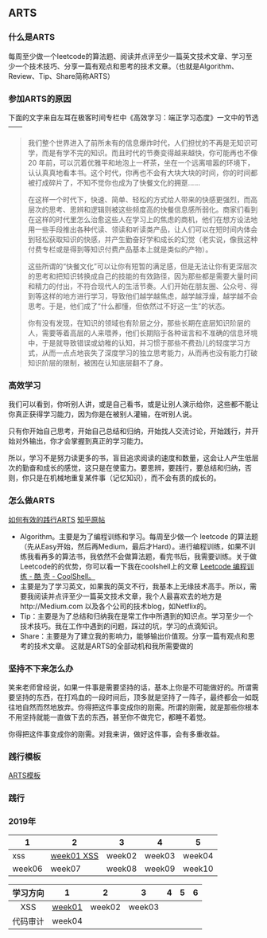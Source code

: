 ## ARTS

### 什么是ARTS

每周至少做一个leetcode的算法题、阅读并点评至少一篇英文技术文章、学习至少一个技术技巧、分享一篇有观点和思考的技术文章。（也就是Algorithm、Review、Tip、Share简称ARTS）

### 参加ARTS的原因
下面的文字来自左耳在极客时间专栏中《高效学习：端正学习态度》一文中的节选——
> 我们整个世界进入了前所未有的信息爆炸时代，人们担忧的不再是无知识可学，而是有学不完的知识。而且时代的节奏变得越来越快，你可能再也不像 20 年前，可以沉着优雅平和地泡上一杯茶，坐在一个远离喧嚣的环境下，认认真真地看本书。这个时代，你再也不会有大块大块的时间，你的时间都被打成碎片了，不知不觉你也成为了快餐文化的拥趸……
> 
> 在这样一个时代下，快速、简单、轻松的方式给人带来的快感更强烈，而高层次的思考、思辨和逻辑则被这些频度高的快餐信息感所弱化。商家们看到在这样的时代里怎么治愈这些人在学习上的焦虑的商机，他们在想方设法地用一些手段推出各种代读、领读和听读类产品，让人们可以在短时间内体会到轻松获取知识的快感，并产生勤奋好学和成长的幻觉（老实说，像我这种付费专栏或是得到等知识付费产品基本上就是类似的产物）。
> 
> 这些所谓的“快餐文化”可以让你有短暂的满足感，但是无法让你有更深层次的思考和把知识转换成自己的技能的有效路径，因为那些都是需要大量时间和精力的付出，不符合现代人的生活节奏。人们开始在朋友圈、公众号、得到等这样的地方进行学习，导致他们越学越焦虑，越学越浮燥，越学越不会思考。于是，他们成了“什么都懂，但依然过不好这一生”的状态。
> 
> 你有没有发现，在知识的领域也有阶层之分，那些长期在底层知识阶层的人，需要等着高层的人来喂养，他们长期陷于各种谣言和不准确的信息环境中，于是就导致错误或幼稚的认知，并习惯于那些不费劲儿的轻度学习方式，从而一点点地丧失了深度学习的独立思考能力，从而再也没有能力打破知识阶层的限制，被困在认知底层翻不了身。


###  高效学习
我们可以看到，你听别人讲，或是自己看书，或是让别人演示给你，这些都不能让你真正获得学习能力，因为你是在被别人灌输，在听别人说。

只有你开始自己思考，开始自己总结和归纳，开始找人交流讨论，开始践行，并开始对外输出，你才会掌握到真正的学习能力。

所以，学习不是努力读更多的书，盲目追求阅读的速度和数量，这会让人产生低层次的勤奋和成长的感觉，这只是在使蛮力。要思辨，要践行，要总结和归纳，否则，你只是在机械地重复某件事（记忆知识），而不会有质的成长的。


### 怎么做ARTS
[如何有效的践行ARTS](https://mp.weixin.qq.com/s/1WrG1qt0rnN9Zqwh60SPig)
[知乎原帖](https://www.zhihu.com/question/301150832)
* Algorithm。主要是为了编程训练和学习。每周至少做一个 leetcode 的算法题（先从Easy开始，然后再Medium，最后才Hard）。进行编程训练，如果不训练我看再多的算法书，我依然不会做算法题，看完书后，我需要训练。关于做Leetcode的的优势，你可以看一下我在coolshell上的文章 [Leetcode 编程训练 - 酷 壳 - CoolShell。](https://link.zhihu.com/?target=https%3A//coolshell.cn/articles/12052.html)
* 主要是为了学习英文，如果我的英文不行，我基本上无缘技术高手。所以，需要我阅读并点评至少一篇英文技术文章，我个人最喜欢去的地方是http://Medium.com 以及各个公司的技术blog，如Netflix的。
* Tip：主要是为了总结和归纳我在是常工作中所遇到的知识点。学习至少一个技术技巧。我在工作中遇到的问题，踩过的坑，学习的点滴知识。
* Share：主要是为了建立我的影响力，能够输出价值观。分享一篇有观点和思考的技术文章。
这就是ARTS的全部动机和我所需要做的

### 坚持不下来怎么办
笑来老师曾经说，如果一件事是需要坚持的话，基本上你是不可能做好的。所谓需要坚持的东西，在打鸡血的一段时间后，顶多就是坚持了一阵子，最终都会一如既往地自然而然地放弃。你得把这件事变成你的刚需。所谓的刚需，就是那些你根本不用坚持就能一直做下去的东西，甚至你不做完它，都睡不着觉。

你得把这件事变成你的刚需。对我来讲，做好这件事，会有多重收益。
<br>

### 践行模板

[ARTS模板](./template.md)

### 践行
### 2019年

| 1                       | 2                       | 3                       | 4                       | 5                       | 
| ----------------------- | ----------------------- | ----------------------- | ----------------------- | ----------------------- |
|xss| [week01 XSS](2019/week01) | week02 | week03 | week04 | week05 |
| week06 | week07 | week08 | week09 | week10 |




| 学习方向 | 1 | 2 | 3 | 4 | 5 | 6 |
| :-: | :-: | :-: | :-: | :-: | :-: | :-: |
| XSS | [week01](2019/week01) | week02 | week03 |  |  |
| 代码审计 | week04

